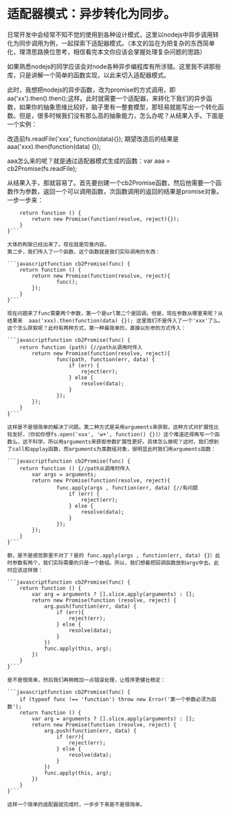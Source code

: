 # 适配器模式：异步转化为同步。 

日常开发中会经常不知不觉的使用到各种设计模式，这里以nodejs中异步调用转化为同步调用为例，一起探索下适配器模式。（本文的旨在为把复杂的东西简单化，理清思路换位思考，相信看完本文你应该会掌握处理复杂问题的思路）

如果熟悉nodejs的同学应该会对node各种异步编程库有所涉猎。这里我不讲那些库，只是讲解一个简单的函数实现，以此来切入适配器模式。

此时，我想把nodejs的异步函数，改为promise的方式调用，即aa('xx').then().then();这样。此时就需要一个适配器，来转化下我们的异步函数，如果你的抽象思维比较好，脑子里有一整套模型，那轻易就能写出一个转化函数。但是，很多时候我们没有那么高的抽象能力，怎么办呢？从结果入手。下面是一个实例：

改造前fs.readFile('xxx', function(data){});
期望改造后的结果是aaa('xxx).then(function(data) {});

aaa怎么来的呢？就是通过适配器模式生成的函数：var aaa = cb2Promise(fs.readFile);

从结果入手，那就容易了。首先要创建一个cb2Promise函数，然后他需要一个函数作为参数，返回一个可以调用函数，次函数调用的返回的结果是promise对象。 一步一步来：

```javascriptfunction cb2Promise(func) {
    return function () {
        return new Promise(function(resolve, reject){});
    }
}```

大体的构架已经出来了。现在就是完善内容。
第二步，我们传入了一个函数，这个函数就是我们实际调用的东西：

```javascriptfunction cb2Promise(func) {
    return function () {
        return new Promise(function(resolve, reject){
                func();
        });
    }
}```

现在问题来了func需要两个参数，第一个是url第二个是回调。但是，现在参数从哪里来呢？从结果来  aaa('xxx).then(function(data) {}); 这里我们不是传入了一个'xxx'了么。这个怎么获取呢？此时有两种方式，第一种最简单的，直接以形参的方式传入：

```javascriptfunction cb2Promise(func) {
    return function (path) {//path从调用时传入
        return new Promise(function(resolve, reject){
                func(path, function(err, data) {
                    if (err) {
                        reject(err);
                    } else {
                        resolve(data);
                    }
                });
        });
    }
}```

这样是不是很简单的解决了问题。第二种方式是采用arguments来获取，这种方式对扩展性比较友好，（你如你想fs.open('xxx', 'w+', function() {})）这个难道还得再写一个函数么，这不科学。所以用arguments来获取参数扩展性更好。具体怎么做呢？这时，我们想到了call和applay函数，而arguments为类数组对象，很明显此时我们用arguments函数：

```javascriptfunction cb2Promise(func) {
    return function () {//path从调用时传入
        var args = arguments;
        return new Promise(function(resolve, reject){
                func.apply(args , function(err, data) {//有问题
                    if (err) {
                        reject(err);
                    } else {
                        resolve(data);
                    }
                });
        });
    }
}```

额，是不是感觉那里不对了？是的 func.apply(args , function(err, data) {}）此时参数有两个，我们实际需要的只是一个数组。所以，我们想着把回调函数放到args中去。此时应该这样做：

```javascriptfunction cb2Promise(func) {
    return function () {
        var arg = arguments ? [].slice.apply(arguments) : [];
        return new Promise(function (resolve, reject) {
            arg.push(function(err, data) {
                if (err){
                    reject(err);
                } else {
                    resolve(data);
                }
            })
            func.apply(this, arg);
        })
    }
}```

是不是很简单，然后我们再稍微加一点错误处理，让程序更健壮稳定：

```javascriptfunction cb2Promise(func) {
    if (typeof func !== 'function') throw new Error('第一个参数必须为函数');
    return function () {
        var arg = arguments ? [].slice.apply(arguments) : [];
        return new Promise(function (resolve, reject) {
            arg.push(function(err, data) {
                if (err){
                    reject(err);
                } else {
                    resolve(data);
                }
            })
            func.apply(this, arg);
        })
    }
}```

这样一个简单的适配器就完成时，一步步下来是不是很简单。

